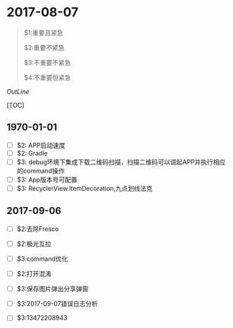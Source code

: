 # 2017-08-07

> $1:重要且紧急
>
> $2:重要不紧急
>
> $3:不重要不紧急
>
> $4:不重要但紧急



*OutLine*

[TOC]

## 1970-01-01

- [ ] $2: APP启动速度
- [ ] $2: Gradle
- [ ] $3: debug环境下集成下载二维码扫描，扫描二维码可以调起APP并执行相应的command操作
- [ ] $3: App版本号可配置
- [ ] $3: RecyclerView.ItemDecoration,九点划线法克

## 2017-09-06

- [ ] $2:去除Fresco
- [ ] $2:极光互拉
- [ ] $3:command优化
- [ ] $2:打开混淆
- [ ] $3:保存图片弹出分享弹窗
- [ ] $3:2017-09-07错误日志分析
- [ ] $3:13472208943

